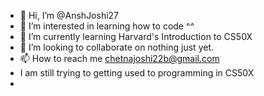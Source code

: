 - 👋 Hi, I’m @AnshJoshi27
- 👀 I’m interested in learning how to code ^^
- 🌱 I’m currently learning Harvard's Introduction to CS50X
- 💞️ I’m looking to collaborate on nothing just yet.
- 📫 How to reach me chetnajoshi22b@gmail.com
- I am still trying to getting used to programming in CS50X
-
<!---
AnshJoshi27/AnshJoshi27 is a ✨ special ✨ repository because its `README.md` (this file) appears on your GitHub profile.
You can click the Preview link to take a look at your changes.
--->
